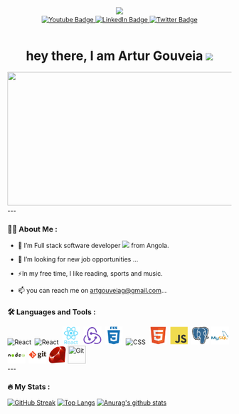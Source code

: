 
  <div id="header" align="center">
   <img src="https://media.giphy.com/media/WFZvB7VIXBgiz3oDXE/giphy.gif" width="100"/>
  </div>
  
  <div id="badges" align="center">
  <a href="your-youtube-URL">
    <img src="https://img.shields.io/badge/YouTube-red?style=for-the-badge&logo=youtube&logoColor=white" alt="Youtube Badge"/>
  </a>
   <a href="wwww.linkedin.com/in/artur-gouveia-323868197">
    <img src="https://img.shields.io/badge/LinkedIn-blue?style=for-the-badge&logo=linkedin&logoColor=white" alt="LinkedIn Badge"/>
  </a> 
  <a href="Artur Gouveia @ArturGouveia10">
    <img src="https://img.shields.io/badge/Twitter-blue?style=for-the-badge&logo=twitter&logoColor=white" alt="Twitter Badge"/>
  </a>  
 </div>
 <div align="center">
 <img src="https://komarev.com/ghpvc/?username=Arturgouveia1970&style=flat-square&color=blue"  alt=""/>
  </div>
 <h1 align="center">
  hey there, I am Artur Gouveia
  <img src="https://media.giphy.com/media/hvRJCLFzcasrR4ia7z/giphy.gif" width="30px"/>
</h1>
<div align="center">
  <img src="https://media.giphy.com/media/dWesBcTLavkZuG35MI/giphy.gif" width="600" height="300"/>
</div>
---

### :man_technologist: About Me :
- 👀 I’m Full stack software developer <img src="https://media.giphy.com/media/WUlplcMpOCEmTGBtBW/giphy.gif" width="30"> from Angola.
 

- 💞️ I’m looking for new job opportunities ...
- ⚡In my free time, I like reading, sports and music.
- 📫 you can reach me on artgouveiag@gmail.com...

### :hammer_and_wrench: Languages and Tools :
<div>
  <img src="https://external-content.duckduckgo.com/iu/?u=https%3A%2F%2Fcdn.icon-icons.com%2Ficons2%2F2415%2FPNG%2F512%2Fcplusplus_plain_logo_icon_146580.png&f=1&nofb=1&ipt=21997478171dbd997e1c291e963cd0396830c74592b1cd608c69548c066a3113&ipo=images" title="React" alt="React" width="40" height="40"/>&nbsp;
  <img src="https://external-content.duckduckgo.com/iu/?u=https%3A%2F%2Fcdn.icon-icons.com%2Ficons2%2F2415%2FPNG%2F512%2Fcsharp_original_logo_icon_146578.png&f=1&nofb=1&ipt=442fbc3e5fcf8352da1e192813dd80e2d75945a1943388c99c4c2bf2c4df4b96&ipo=images" title="React" alt="React" width="40" height="40"/>&nbsp;
  <img src="https://github.com/devicons/devicon/blob/master/icons/react/react-original-wordmark.svg" title="React" alt="React" width="40" height="40"/>&nbsp;
  <img src="https://github.com/devicons/devicon/blob/master/icons/redux/redux-original.svg" title="Redux" alt="Redux " width="40" height="40"/>&nbsp;
  <img src="https://github.com/devicons/devicon/blob/master/icons/css3/css3-plain-wordmark.svg"  title="CSS3" alt="CSS" width="40" height="40"/>&nbsp;
  <img src="https://github.com/devicons/devicon/blob/master/icons/css3/css3-plain-wordmark.svg](https://external-content.duckduckgo.com/iu/?u=https%3A%2F%2Fcdn.icon-icons.com%2Ficons2%2F2415%2FPNG%2F512%2Fbootstrap_plain_logo_icon_146619.png&f=1&nofb=1&ipt=b63569269fdbd730bd5f13665128363223df5051ee79dee1cc3ec27409027083&ipo=images"  title="CSS3" alt="CSS" width="40" height="40"/>&nbsp;
  <img src="https://github.com/devicons/devicon/blob/master/icons/html5/html5-original.svg" title="HTML5" alt="HTML" width="40" height="40"/>&nbsp;
  <img src="https://github.com/devicons/devicon/blob/master/icons/javascript/javascript-original.svg" title="JavaScript" alt="JavaScript" width="40" height="40"/>&nbsp;
  <img src="https://raw.githubusercontent.com/devicons/devicon/1119b9f84c0290e0f0b38982099a2bd027a48bf1/icons/postgresql/postgresql-original.svg" title="Postgresql" **alt="Git" width="40" height="40"/>
  <img src="https://github.com/devicons/devicon/blob/master/icons/mysql/mysql-original-wordmark.svg" title="MySQL"  alt="MySQL" width="40" height="40"/>&nbsp;
  <img src="https://github.com/devicons/devicon/blob/master/icons/nodejs/nodejs-original-wordmark.svg" title="NodeJS" alt="NodeJS" width="40" height="40"/>&nbsp;
  <img src="https://github.com/devicons/devicon/blob/master/icons/git/git-original-wordmark.svg" title="Git" **alt="Git" width="40" height="40"/>
  <img src="https://raw.githubusercontent.com/devicons/devicon/1119b9f84c0290e0f0b38982099a2bd027a48bf1/icons/ruby/ruby-original.svg" title="Ruby" **alt="Git" width="40" height="40"/>
  <img src="https://avatars.githubusercontent.com/u/44202977?s=280&v=4" title="Git" **alt="Ruby on Rails" width="40" height="40"/>
  
</div>
---

### :fire: My Stats :
[![GitHub Streak](http://github-readme-streak-stats.herokuapp.com?user=Arturgouveia1970&theme=dark&background=000000)](https://git.io/streak-stats)
[![Top Langs](https://github-readme-stats.vercel.app/api/top-langs/?username=Arturgouveia1970&layout=compact&theme=vision-friendly-dark)](https://github.com/anuraghazra/github-readme-stats)
[![Anurag's github stats](https://github-readme-stats.vercel.app/api?username=Arturgouveia1970)](https://github.com/anuraghazra/github-readme-stats)

<!---
Arturgouveia1970/Arturgouveia1970 is a ✨ special ✨ repository because its `README.md` (this file) appears on your GitHub profile.
You can click the Preview link to take a look at your changes.
--->
